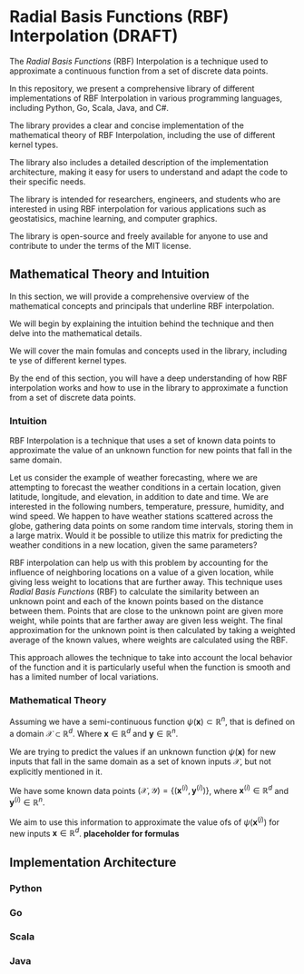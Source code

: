 # Radial Basis Functions (RBF) Interpolation (DRAFT)
The _Radial Basis Functions_ (RBF) Interpolation is a technique used to approximate a continuous function from a set of discrete data points.

In this repository, we present a comprehensive library of different implementations of RBF Interpolation in various programming languages, including Python, Go, Scala, Java, and C#.

The library provides a clear and concise implementation of the mathematical theory of RBF Interpolation, including the use of different kernel types.

The library also includes a detailed description of the implementation architecture, making it easy for users to understand and adapt the code to their specific needs.

The library is intended for researchers, engineers, and students who are interested in using RBF interpolation for various applications such as geostatisics, machine learning, and computer graphics.

The library is open-source and freely available for anyone to use and contribute to under the terms of the MIT license.

## Mathematical Theory and Intuition

In this section, we will provide a comprehensive overview of the mathematical concepts and principals that underline RBF interpolation.

We will begin by explaining the intuition behind the technique and then delve into the mathematical details.

We will cover the main fomulas and concepts used in the library, including te yse of different kernel types.

By the end of this section, you will have a deep understanding of how RBF interpolation works and how to use in the library to approximate a function from a set of discrete data points.

### Intuition
RBF Interpolation is a technique that uses a set of known data points to approximate the value of an unknown function for new points that fall in the same domain. 

Let us consider the example of weather forecasting, where we are attempting to forecast the weather conditions in a certain location, given latitude, longitude, and elevation, in addition to date and time. We are interested in the following numbers, temperature, pressure, humidity, and wind speed. We happen to have weather stations scattered across the globe, gathering data points on some random time intervals, storing them in a large matrix. Would it be possible to utilize this matrix for predicting the weather conditions in a new location, given the same parameters?

RBF interpolation can help us with this problem by accounting for the influence of neighboring locations on a value of a given location, while giving less weight to locations that are further away. This technique uses _Radial Basis Functions_ (RBF) to calculate the similarity between an unknown point and each of the known points based on the distance between them. Points that are close to the unknown point are given more weight, while points that are farther away are given less weight. The final approximation for the unknown point is then calculated by taking a weighted average of the known values, where weights are calculated using the RBF.

This approach allowes the technique to take into account the local behavior of the function and it is particularly useful when the function is smooth and has a limited number of local variations.


### Mathematical Theory
Assuming we have a semi-continuous function $\psi(\mathbf{x}) \subset \mathbb{R}^n$, that is defined on a domain $\mathcal{X} \subset \mathbb{R}^d$. Where $\mathbf{x} \in \mathbb{R}^d$ and $\mathbf{y} \in \mathbb{R}^n$.

We are trying to predict the values if an unknown function $\psi(\mathbf{x})$ for new inputs that fall in the same domain as a set of known inputs $\mathcal{X}$, but not explicitly mentioned in it.

We have some known data points $(\mathcal{X}, \mathcal{Y}) = \{(\mathbf{x}^{(i)}, \mathbf{y}^{(i)})\}$, where $\mathbf{x}^{(i)} \in \mathbb{R}^d$ and $\mathbf{y}^{(i)} \in \mathbb{R}^n$.

We aim to use this information to approximate the value ofs of $\psi(\mathbf{x}^{(j)})$ for new inputs $\mathbf{x} \in \mathbb{R}^d$.
__placeholder for formulas__
## Implementation Architecture

### Python

### Go

### Scala

### Java
